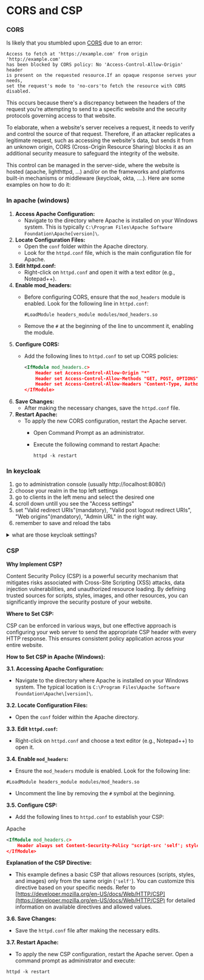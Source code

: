 # CORS and CSP

### CORS

Is likely that you stumbled upon [CORS](../../iam-introduction/iam-protocols/cross-origin-resource-sharing.md) due to an error:

```markup
Access to fetch at 'https://example.com' from origin 'http://example.com'
has been blocked by CORS policy: No 'Access-Control-Allow-Origin' header 
is present on the requested resource.If an opaque response serves your needs,
set the request's mode to 'no-cors'to fetch the resource with CORS disabled.
```

This occurs because there's a discrepancy between the headers of the request you're attempting to send to a specific website and the security protocols governing access to that website.

To elaborate, when a website's server receives a request, it needs to verify and control the source of that request. Therefore, if an attacker replicates a legitimate request, such as accessing the website's data, but sends it from an unknown origin, CORS (Cross-Origin Resource Sharing) blocks it as an additional security measure to safeguard the integrity of the website.

This control can be managed in the server-side, where the website is hosted (apache, lighthttpd,  ...) and/or on the frameworks and platforms built-in mechanisms or middleware (keycloak, okta, ....). Here are some examples on how to do it:

### In apache (windows)

1. **Access Apache Configuration:**
   * Navigate to the directory where Apache is installed on your Windows system. This is typically `C:\Program Files\Apache Software Foundation\Apache[version]\`.
2. **Locate Configuration Files:**
   * Open the `conf` folder within the Apache directory.
   * Look for the `httpd.conf` file, which is the main configuration file for Apache.
3. **Edit httpd.conf:**
   * Right-click on `httpd.conf` and open it with a text editor (e.g., Notepad++).
4. **Enable mod\_headers:**
   *   Before configuring CORS, ensure that the `mod_headers` module is enabled. Look for the following line in `httpd.conf`:

       ```markup
       #LoadModule headers_module modules/mod_headers.so
       ```
   * Remove the `#` at the beginning of the line to uncomment it, enabling the module.
5. **Configure CORS:**
   *   Add the following lines to `httpd.conf` to set up CORS policies:

       ```xml
       <IfModule mod_headers.c>
           Header set Access-Control-Allow-Origin "*"
           Header set Access-Control-Allow-Methods "GET, POST, OPTIONS"
           Header set Access-Control-Allow-Headers "Content-Type, Authorization"
       </IfModule>
       ```
6. **Save Changes:**
   * After making the necessary changes, save the `httpd.conf` file.
7. **Restart Apache:**
   * To apply the new CORS configuration, restart the Apache server.
     * Open Command Prompt as an administrator.
     *   Execute the following command to restart Apache:

         ```
         httpd -k restart
         ```

### In keycloak

1. go to administration console (usually http://localhost:8080/)
2. choose your realm in the top left settings
3. go to clients in the left menu and select the desired one
4. scroll down untill you see the "Access settings"
5. set "Valid redirect URIs"(mandatory), "Valid post logout redirect URIs", "Web origins"(mandatory), "Admin URL" in the right way.
6. remember to save and reload the tabs

<details>

<summary>what are those keycloak settings?</summary>

Valid redirect URIs->Valid URI pattern a browser can redirect to after a successful login. Simple wildcards are allowed such as 'http://example.com/_'. Relative path can be specified too such as /my/relative/path/_. Relative paths are relative to the client root URL, or if none is specified the auth server root URL is used. For SAML, you must set valid URI patterns if you are relying on the consumer service URL embedded with the login request.\
\
Valid post logout redirect URIs->Valid URI pattern a browser can redirect to after a successful logout. A value of '+' or an empty field will use the list of valid redirect uris. A value of '-' will not allow any post logout redirect uris. Simple wildcards are allowed such as 'http://example.com/_'. Relative path can be specified too such as /my/relative/path/_. Relative paths are relative to the client root URL, or if none is specified the auth server root URL is used.

Web origins->Allowed CORS origins. To permit all origins of Valid Redirect URIs, add '+'. This does not include the '_' wildcard though. To permit all origins, explicitly add '_'.

Admin URL->URL to the admin interface of the client. Set this if the client supports the adapter REST API. This REST API allows the auth server to push revocation policies and other administrative tasks. Usually this is set to the base URL of the client.

</details>

### CSP

**Why Implement CSP?**

Content Security Policy (CSP) is a powerful security mechanism that mitigates risks associated with Cross-Site Scripting (XSS) attacks, data injection vulnerabilities, and unauthorized resource loading. By defining trusted sources for scripts, styles, images, and other resources, you can significantly improve the security posture of your website.

**Where to Set CSP:**

CSP can be enforced in various ways, but one effective approach is configuring your web server to send the appropriate CSP header with every HTTP response. This ensures consistent policy application across your entire website.

**How to Set CSP in Apache (Windows):**

**3.1. Accessing Apache Configuration:**

* Navigate to the directory where Apache is installed on your Windows system. The typical location is `C:\Program Files\Apache Software Foundation\Apache\[version]\`.

**3.2. Locate Configuration Files:**

* Open the `conf` folder within the Apache directory.

**3.3. Edit `httpd.conf`:**

* Right-click on `httpd.conf` and choose a text editor (e.g., Notepad++) to open it.

**3.4. Enable `mod_headers`:**

* Ensure the `mod_headers` module is enabled. Look for the following line:

```
#LoadModule headers_module modules/mod_headers.so
```

* Uncomment the line by removing the `#` symbol at the beginning.

**3.5. Configure CSP:**

* Add the following lines to `httpd.conf` to establish your CSP:

Apache

```xml
<IfModule mod_headers.c>
    Header always set Content-Security-Policy "script-src 'self'; style-src 'self'; img-src 'self';"
</IfModule>
```

**Explanation of the CSP Directive:**

* This example defines a basic CSP that allows resources (scripts, styles, and images) only from the same origin (`'self'`). You can customize this directive based on your specific needs. Refer to [https://developer.mozilla.org/en-US/docs/Web/HTTP/CSP](https://developer.mozilla.org/en-US/docs/Web/HTTP/CSP) for detailed information on available directives and allowed values.

**3.6. Save Changes:**

* Save the `httpd.conf` file after making the necessary edits.

**3.7. Restart Apache:**

* To apply the new CSP configuration, restart the Apache server. Open a command prompt as administrator and execute:

```
httpd -k restart
```
